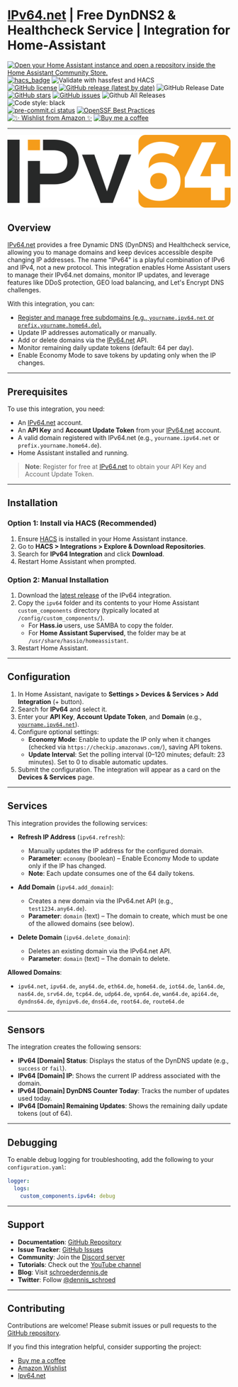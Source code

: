 # [IPv64.net](https://ipv64.net/account?p=fK4RZo) | Free DynDNS2 & Healthcheck Service | Integration for Home-Assistant

[![Open your Home Assistant instance and open a repository inside the Home Assistant Community Store.](https://img.shields.io/badge/My-HACS:%20REPOSITORY-000000.svg?&style=for-the-badge&logo=home-assistant&logoColor=white&color=049cdb)](https://my.home-assistant.io/redirect/hacs_repository/?owner=Ludy87&repository=ipv64&category=integration)
[![hacs_badge](https://img.shields.io/badge/HACS-Default-orange.svg?style=for-the-badge&logo=home-assistant&logoColor=white)](https://github.com/hacs/integration)
![Validate with hassfest and HACS](https://img.shields.io/github/actions/workflow/status/Ludy87/ipv64/hassfest.yaml?label=Validate%20with%20hassfest%20and%20hacs&style=for-the-badge&logo=home-assistant&logoColor=white)\
[![GitHub license](https://img.shields.io/github/license/Ludy87/ipv64?label=📜%20License&style=for-the-badge&logo=informational&logoColor=white)](LICENSE)
[![GitHub release (latest by date)](https://img.shields.io/github/v/release/Ludy87/ipv64?style=for-the-badge&logo=GitHub&logoColor=white)](https://github.com/Ludy87/ipv64/releases)
![GitHub Release Date](https://img.shields.io/github/release-date/Ludy87/ipv64?style=for-the-badge&logo=GitHub&logoColor=white)
[![GitHub stars](https://img.shields.io/github/stars/Ludy87/ipv64?style=for-the-badge&logo=GitHub&logoColor=white)](https://github.com/Ludy87/ipv64/stargazers)
[![GitHub issues](https://img.shields.io/github/issues/Ludy87/ipv64?style=for-the-badge&logo=GitHub&logoColor=white)](https://github.com/Ludy87/ipv64/issues)
![Github All Releases](https://img.shields.io/github/downloads/Ludy87/ipv64/total.svg?style=for-the-badge&logo=GitHub&logoColor=white)\
![Code style: black](https://img.shields.io/badge/code%20style-black-000000.svg?style=for-the-badge&logoColor=white)\
[![pre-commit.ci status](https://results.pre-commit.ci/badge/github/Ludy87/ipv64/main.svg?style=for-the-badge&logoColor=white)](https://results.pre-commit.ci/latest/github/Ludy87/ipv64/main)
[![OpenSSF Best Practices](https://www.bestpractices.dev/projects/9869/badge)](https://www.bestpractices.dev/projects/9869)\
[![✨ Wishlist from Amazon ✨](https://img.shields.io/static/v1.svg?label=✨%20Wishlist%20from%20Amazon%20✨&message=📖&color=green&logo=amazon&style=for-the-badge&logoColor=white)](https://smile.amazon.de/registry/wishlist/2MX8QK8VE9MV1)
[![Buy me a coffee](https://img.shields.io/static/v1.svg?label=Buy%20me%20a%20coffee&message=donate&style=for-the-badge&color=black&logo=buy%20me%20a%20coffee&logoColor=white&labelColor=orange)](https://www.buymeacoffee.com/ludy87)

---

[![IPv64.net](https://github.com/Ludy87/ipv64/blob/main/images/ipv64_logo.png?raw=true)](https://ipv64.net/account?p=fK4RZo)

## Overview

[IPv64.net](https://ipv64.net/account?p=fK4RZo) provides a free Dynamic DNS (DynDNS) and Healthcheck service, allowing you to manage domains and keep devices accessible despite changing IP addresses. The name "IPv64" is a playful combination of IPv6 and IPv4, not a new protocol. This integration enables Home Assistant users to manage their IPv64.net domains, monitor IP updates, and leverage features like DDoS protection, GEO load balancing, and Let's Encrypt DNS challenges.

With this integration, you can:

- [Register and manage free subdomains (e.g., `yourname.ipv64.net` or `prefix.yourname.home64.de`).](https://ipv64.net/account?p=fK4RZo)
- Update IP addresses automatically or manually.
- Add or delete domains via the [IPv64.net](https://ipv64.net/account?p=fK4RZo) API.
- Monitor remaining daily update tokens (default: 64 per day).
- Enable Economy Mode to save tokens by updating only when the IP changes.

---

## Prerequisites

To use this integration, you need:

- An [IPv64.net](https://ipv64.net/account?p=fK4RZo) account.
- An **API Key** and **Account Update Token** from your [IPv64.net](https://ipv64.net/account?p=fK4RZo) account.
- A valid domain registered with IPv64.net (e.g., `yourname.ipv64.net` or `prefix.yourname.home64.de`).
- Home Assistant installed and running.

> **Note**: Register for free at [IPv64.net](https://ipv64.net/account?p=fK4RZo) to obtain your API Key and Account Update Token.

---

## Installation

### Option 1: Install via HACS (Recommended)

1. Ensure [HACS](https://hacs.xyz/) is installed in your Home Assistant instance.
2. Go to **HACS > Integrations > Explore & Download Repositories**.
3. Search for **IPv64 Integration** and click **Download**.
4. Restart Home Assistant when prompted.

### Option 2: Manual Installation

1. Download the [latest release](https://github.com/Ludy87/ipv64/releases) of the IPv64 integration.
2. Copy the `ipv64` folder and its contents to your Home Assistant `custom_components` directory (typically located at `/config/custom_components/`).
   - For **Hass.io** users, use SAMBA to copy the folder.
   - For **Home Assistant Supervised**, the folder may be at `/usr/share/hassio/homeassistant`.
3. Restart Home Assistant.

---

## Configuration

1. In Home Assistant, navigate to **Settings > Devices & Services > Add Integration** (+ button).
2. Search for **IPv64** and select it.
3. Enter your **API Key**, **Account Update Token**, and **Domain** (e.g., [`yourname.ipv64.net`](https://ipv64.net/account?p=fK4RZo)).
4. Configure optional settings:
   - **Economy Mode**: Enable to update the IP only when it changes (checked via `https://checkip.amazonaws.com/`), saving API tokens.
   - **Update Interval**: Set the polling interval (0–120 minutes; default: 23 minutes). Set to 0 to disable automatic updates.
5. Submit the configuration. The integration will appear as a card on the **Devices & Services** page.

---

## Services

This integration provides the following services:

- **Refresh IP Address** (`ipv64.refresh`):
  - Manually updates the IP address for the configured domain.
  - **Parameter**: `economy` (boolean) – Enable Economy Mode to update only if the IP has changed.
  - **Note**: Each update consumes one of the 64 daily tokens.

- **Add Domain** (`ipv64.add_domain`):
  - Creates a new domain via the IPv64.net API (e.g., `test1234.any64.de`).
  - **Parameter**: `domain` (text) – The domain to create, which must be one of the allowed domains (see below).

- **Delete Domain** (`ipv64.delete_domain`):
  - Deletes an existing domain via the IPv64.net API.
  - **Parameter**: `domain` (text) – The domain to delete.

**Allowed Domains**:

- `ipv64.net`, `ipv64.de`, `any64.de`, `eth64.de`, `home64.de`, `iot64.de`, `lan64.de`, `nas64.de`, `srv64.de`, `tcp64.de`, `udp64.de`, `vpn64.de`, `wan64.de`, `api64.de`, `dyndns64.de`, `dynipv6.de`, `dns64.de`, `root64.de`, `route64.de`

---

## Sensors

The integration creates the following sensors:

- **IPv64 [Domain] Status**: Displays the status of the DynDNS update (e.g., `success` or `fail`).
- **IPv64 [Domain] IP**: Shows the current IP address associated with the domain.
- **IPv64 [Domain] DynDNS Counter Today**: Tracks the number of updates used today.
- **IPv64 [Domain] Remaining Updates**: Shows the remaining daily update tokens (out of 64).

---

## Debugging

To enable debug logging for troubleshooting, add the following to your `configuration.yaml`:

```yaml
logger:
  logs:
    custom_components.ipv64: debug
```

---

## Support

- **Documentation**: [GitHub Repository](https://github.com/Ludy87/ipv64)
- **Issue Tracker**: [GitHub Issues](https://github.com/Ludy87/ipv64/issues)
- **Community**: Join the [Discord server](https://discord.gg/rpicloud)
- **Tutorials**: Check out the [YouTube channel](https://youtube.com/c/RaspberryPiCloud)
- **Blog**: Visit [schroederdennis.de](https://schroederdennis.de/d)
- **Twitter**: Follow [@dennis_schroed](https://twitter.com/dennis_schroed)

---

## Contributing

Contributions are welcome! Please submit issues or pull requests to the [GitHub repository](https://github.com/Ludy87/ipv64).

If you find this integration helpful, consider supporting the project:

- [Buy me a coffee](https://www.buymeacoffee.com/ludy87)
- [Amazon Wishlist](https://smile.amazon.de/registry/wishlist/2MX8QK8VE9MV1)
- [Ipv64.net](https://ipv64.net/account?p=fK4RZo)
